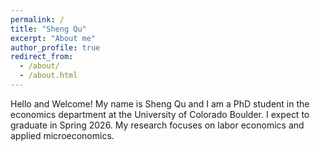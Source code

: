 ```yaml
---
permalink: /
title: "Sheng Qu"
excerpt: "About me"
author_profile: true
redirect_from: 
  - /about/
  - /about.html
---
```


Hello and Welcome! My name is Sheng Qu and I am a PhD student in the economics department at the University of Colorado Boulder. I expect to graduate in Spring 2026. My research focuses on labor economics and applied microeconomics. 

